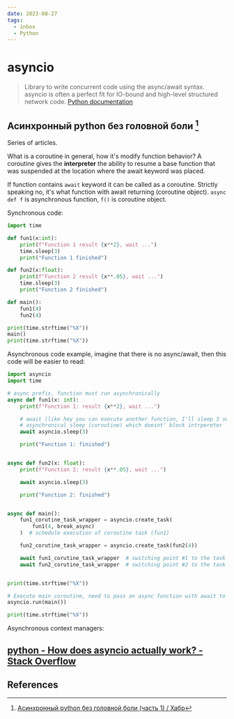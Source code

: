 ```yaml
---
date: 2023-08-27
tags:
  - inbox
  - Python
---
```

# asyncio

> Library to write concurrent code using the async/await syntax.
> asyncio is often a perfect fit for IO-bound and high-level structured network
> code.
> [Python documentation](https://docs.python.org/3/library/asyncio.html)

## Асинхронный python без головной боли [^1]

Series of articles.

What is a coroutine in general, how it's modify function behavior?
&#10;
A coroutine gives the **interpreter** the ability to resume a base function that
was suspended at the location where the await keyword was placed.

If function contains `await` keyword it can be called as a coroutine.
&#10;
Strictly speaking no, it's what function with await returning (coroutine
object).
`async def f` is asynchronous function, `f()` is coroutine object.

Synchronous code:

```python
import time

def fun1(x:int):
    print(f"Function 1 result {x**2}, wait ...")
    time.sleep(3)
    print("Function 1 finished")

def fun2(x:float):
    print(f"Function 2 result {x**.05}, wait ...")
    time.sleep(3)
    print("Function 2 finished")

def main():
    fun1(4)
    fun2(4)

print(time.strftime("%X"))
main()
print(time.strftime("%X"))
```

Asynchronous code example, imagine that there is no async/await, then this code
will be easier to read:

```python
import asyncio
import time

# async prefix, function must run asynchronically
async def fun1(x: int):
    print(f"Function 1: result {x**2}, wait ...")

    # await (like hey you can execute another function, I'll sleep 3 seconds)
    # asynchronical sleep (coroutine) which doesnt' block intrpereter
    await asyncio.sleep(3)

    print("Function 1: finished")


async def fun2(x: float):
    print(f"Function 2: result {x**.05}, wait ...")

    await asyncio.sleep(3)

    print("Function 2: finished")


async def main():
    fun1_corutine_task_wrapper = asyncio.create_task(
        fun1(4, break_async)
    )  # schedule execution of coroutine task (fun1)

    fun2_corutine_task_wrapper = asyncio.create_task(fun2(4))

    await fun1_corutine_task_wrapper  # switching point #1 to the task wrapper
    await fun2_corutine_task_wrapper  # switching point #2 to the task wrapper


print(time.strftime("%X"))

# Execute main coroutine, need to pass an async function with await to Task's!
asyncio.run(main())

print(time.strftime("%X"))
```

Asynchronous context managers:



## [python - How does asyncio actually work? - Stack Overflow](https://stackoverflow.com/questions/49005651/how-does-asyncio-actually-work/51116910#51116910)


## References

[^1]: [Асинхронный python без головной боли (часть 1) / Хабр](https://habr.com/ru/articles/667630/)
